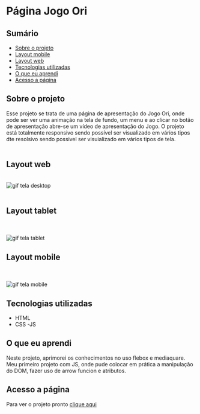 # Página Jogo Ori

## Sumário

  - [Sobre o projeto](#sobreoprojeto)
  - [Layout mobile](#layout-mobile)
  - [Layout web](#layout-web)
  - [Tecnologias utilizadas](#tecnologias-utilizadas)
  - [O que eu aprendi](#o-que-eu-aprendi)
  - [Acesso a página](#acesso-a-página)

## Sobre o projeto

Esse projeto se trata de uma página de apresentação do Jogo Ori, onde pode ser ver uma animação na tela de fundo, um menu e ao clicar no botão de apresentação abre-se um vídeo de apresentação do Jogo. O projeto está totalmente responsivo sendo possível ser visualizado em vários tipos dte resolsivo sendo possivel ser visuializado em vários tipos de tela.
<br>
<br>


 ## Layout web

<br>

   <img src="./src/imagens/gifs.readme/gif.ori-desktop.gif" alt= "gif tela desktop">
   <br>
   <br>

   ## Layout tablet

<br>
<br>

  <img src="./src/imagens/gifs.readme/gif.ori-tablet.gif" alt= "gif tela tablet">

## Layout mobile

<br>
<br>

  <img src="./src/imagens/gifs.readme/gif.ori-mobile.gif" alt= "gif tela mobile">
  

## Tecnologias utilizadas

- HTML 
- CSS 
-JS

## O que eu aprendi

Neste projeto, aprimorei os conhecimentos no uso flebox e mediaquare. Meu primeiro projeto com JS, onde pude colocar em prática a manipulação do DOM, fazer uso de arrow funcion e atributos.


## Acesso a página

Para ver o projeto pronto [clique aqui ](https://claricassia.github.io/Projeto-pagina-ori/)
